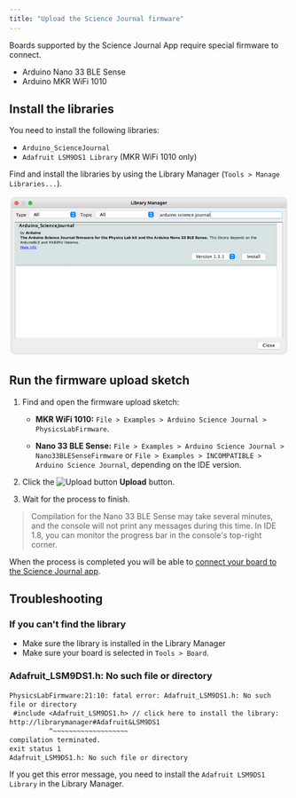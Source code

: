 ```yaml
---
title: "Upload the Science Journal firmware"
---
```


Boards supported by the Science Journal App require special firmware to connect.

- Arduino Nano 33 BLE Sense
- Arduino MKR WiFi 1010

## Install the libraries

You need to install the following libraries:

- `Arduino_ScienceJournal`
- `Adafruit LSM9DS1 Library` (MKR WiFi 1010 only)

Find and install the libraries by using the Library Manager (`Tools > Manage Libraries...`).

![Library manager showing a search query for Arduino Science Journal](img/Science_journal_library.png)

## Run the firmware upload sketch

1. Find and open the firmware upload sketch:

   - **MKR WiFi 1010:** `File > Examples > Arduino Science Journal > PhysicsLabFirmware`.

   - **Nano 33 BLE Sense:** `File > Examples > Arduino Science Journal > Nano33BLESenseFirmware` or `File > Examples > INCOMPATIBLE > Arduino Science Journal`, depending on the IDE version.

2. Click the ![Upload button](img/symbol_upload.png) **Upload** button.

3. Wait for the process to finish.

> Compilation for the Nano 33 BLE Sense may take several minutes, and the console will not print any messages during this time. In IDE 1.8, you can monitor the progress bar in the console's top-right corner.

When the process is completed you will be able to [connect your board to the Science Journal app](https://arduino.zendesk.com/knowledge/articles/4407749620370).

## Troubleshooting

### If you can't find the library

- Make sure the library is installed in the Library Manager
- Make sure your board is selected in `Tools > Board`.

### Adafruit_LSM9DS1.h: No such file or directory

```
PhysicsLabFirmware:21:10: fatal error: Adafruit_LSM9DS1.h: No such file or directory
 #include <Adafruit_LSM9DS1.h> // click here to install the library: http://librarymanager#Adafruit&LSM9DS1
          ^~~~~~~~~~~~~~~~~~~~
compilation terminated.
exit status 1
Adafruit_LSM9DS1.h: No such file or directory
```

If you get this error message, you need to install the `Adafruit LSM9DS1 Library` in the Library Manager.

